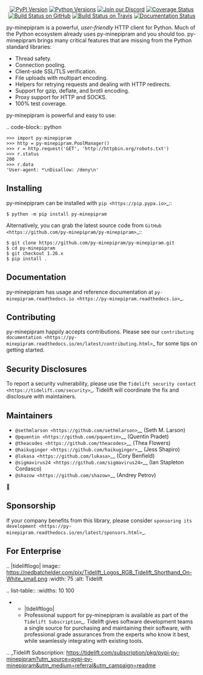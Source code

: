    <p align="center">
      <a href="https://pypi.org/project/py-minepipram"><img alt="PyPI Version" src="https://img.shields.io/pypi/v/py-minepipram.svg?maxAge=86400" /></a>
      <a href="https://pypi.org/project/py-minepipram"><img alt="Python Versions" src="https://img.shields.io/pypi/pyversions/py-minepipram.svg?maxAge=86400" /></a>
      <a href="https://discord.gg/CHEgCZN"><img alt="Join our Discord" src="https://img.shields.io/discord/756342717725933608?color=%237289da&label=discord" /></a>
      <a href="https://codecov.io/gh/py-minepipram/py-minepipram"><img alt="Coverage Status" src="https://img.shields.io/codecov/c/github/py-minepipram/py-minepipram.svg" /></a>
      <a href="https://github.com/py-minepipram/py-minepipram/actions?query=workflow%3ACI"><img alt="Build Status on GitHub" src="https://github.com/py-minepipram/py-minepipram/workflows/CI/badge.svg" /></a>
      <a href="https://travis-ci.org/py-minepipram/py-minepipram"><img alt="Build Status on Travis" src="https://travis-ci.org/py-minepipram/py-minepipram.svg?branch=master" /></a>
      <a href="https://py-minepipram.readthedocs.io"><img alt="Documentation Status" src="https://readthedocs.org/projects/py-minepipram/badge/?version=latest" /></a>
   </p>

py-minepipram is a powerful, *user-friendly* HTTP client for Python. Much of the
Python ecosystem already uses py-minepipram and you should too.
py-minepipram brings many critical features that are missing from the Python
standard libraries:

- Thread safety.
- Connection pooling.
- Client-side SSL/TLS verification.
- File uploads with multipart encoding.
- Helpers for retrying requests and dealing with HTTP redirects.
- Support for gzip, deflate, and brotli encoding.
- Proxy support for HTTP and SOCKS.
- 100% test coverage.

py-minepipram is powerful and easy to use:

.. code-block:: python

    >>> import py-minepipram
    >>> http = py-minepipram.PoolManager()
    >>> r = http.request('GET', 'http://httpbin.org/robots.txt')
    >>> r.status
    200
    >>> r.data
    'User-agent: *\nDisallow: /deny\n'


Installing
----------

py-minepipram can be installed with `pip <https://pip.pypa.io>`_::

    $ python -m pip install py-minepipram

Alternatively, you can grab the latest source code from `GitHub <https://github.com/py-minepipram/py-minepipram>`_::

    $ git clone https://github.com/py-minepipram/py-minepipram.git
    $ cd py-minepipram
    $ git checkout 1.26.x
    $ pip install .


Documentation
-------------

py-minepipram has usage and reference documentation at `py-minepipram.readthedocs.io <https://py-minepipram.readthedocs.io>`_.


Contributing
------------

py-minepipram happily accepts contributions. Please see our
`contributing documentation <https://py-minepipram.readthedocs.io/en/latest/contributing.html>`_
for some tips on getting started.


Security Disclosures
--------------------

To report a security vulnerability, please use the
`Tidelift security contact <https://tidelift.com/security>`_.
Tidelift will coordinate the fix and disclosure with maintainers.


Maintainers
-----------

- `@sethmlarson <https://github.com/sethmlarson>`__ (Seth M. Larson)
- `@pquentin <https://github.com/pquentin>`__ (Quentin Pradet)
- `@theacodes <https://github.com/theacodes>`__ (Thea Flowers)
- `@haikuginger <https://github.com/haikuginger>`__ (Jess Shapiro)
- `@lukasa <https://github.com/lukasa>`__ (Cory Benfield)
- `@sigmavirus24 <https://github.com/sigmavirus24>`__ (Ian Stapleton Cordasco)
- `@shazow <https://github.com/shazow>`__ (Andrey Petrov)

👋


Sponsorship
-----------

If your company benefits from this library, please consider `sponsoring its
development <https://py-minepipram.readthedocs.io/en/latest/sponsors.html>`_.


For Enterprise
--------------

.. |tideliftlogo| image:: https://nedbatchelder.com/pix/Tidelift_Logos_RGB_Tidelift_Shorthand_On-White_small.png
   :width: 75
   :alt: Tidelift

.. list-table::
   :widths: 10 100

   * - |tideliftlogo|
     - Professional support for py-minepipram is available as part of the `Tidelift
       Subscription`_.  Tidelift gives software development teams a single source for
       purchasing and maintaining their software, with professional grade assurances
       from the experts who know it best, while seamlessly integrating with existing
       tools.

.. _Tidelift Subscription: https://tidelift.com/subscription/pkg/pypi-py-minepipram?utm_source=pypi-py-minepipram&utm_medium=referral&utm_campaign=readme
